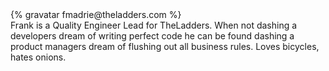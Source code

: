 <div class="profile-container">                                                                                                                                                                                                         
  <div class="profile-thumb">
  {% gravatar fmadrie@theladders.com %}
  </div>
  <div class="profile-content">
    Frank is a Quality Engineer Lead for TheLadders. When not dashing a developers dream of writing perfect code he can be found dashing a product managers dream of flushing out all business rules. Loves bicycles, hates onions.
  </div>
</div>

